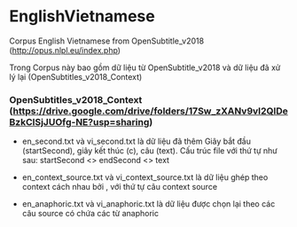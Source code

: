 # EnglishVietnamese
Corpus English Vietnamese from OpenSubtitle_v2018 (http://opus.nlpl.eu/index.php)

Trong Corpus này bao gồm dữ liệu từ OpenSubtitle_v2018 và dữ liệu đã xử lý lại (OpenSubtitles_v2018_Context)

### OpenSubtitles_v2018_Context (https://drive.google.com/drive/folders/17Sw_zXANv9vI2QlDeBzkClSjJUOfg-NE?usp=sharing)
* en_second.txt và vi_second.txt là dữ liệu đã thêm Giây bắt đầu (startSecond), giây kết thúc (c), câu (text). Cấu trúc file với thứ tự như sau:
        startSecond <> endSecond <> text

* en_context_source.txt và vi_context_source.txt là dữ liệu ghép theo context cách nhau bởi <BOS>, với thứ tự câu context <BOS> source
  
* en_anaphoric.txt và vi_anaphoric.txt là dữ liệu được chọn lại theo các câu source có chứa các từ anaphoric
